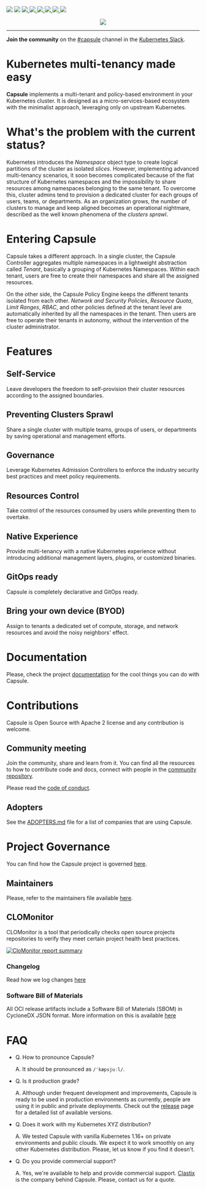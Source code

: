 
<p align="left">
  <img src="https://img.shields.io/github/license/clastix/capsule"/>
  <img src="https://img.shields.io/github/go-mod/go-version/clastix/capsule"/>
  <a href="https://github.com/projectcapsule/capsule/releases">
    <img src="https://img.shields.io/github/v/release/clastix/capsule"/>
  </a>
  <a href="https://charmhub.io/capsule-k8s">
    <img src="https://charmhub.io/capsule-k8s/badge.svg"/>
  </a>
  <a href="https://www.bestpractices.dev/projects/5601">
    <img src="https://www.bestpractices.dev/projects/5601/badge"/>
  </a>
  <a href="https://api.securityscorecards.dev/projects/github.com/projectcapsule/capsule/badge">
    <img src="https://api.securityscorecards.dev/projects/github.com/projectcapsule/capsule/badge"/>
  </a>
  <a href="https://artifacthub.io/packages/search?repo=projectcapsule">
    <img src="https://img.shields.io/endpoint?url=https://artifacthub.io/badge/repository/projectcapsule"/>
  </a>
  <a href="https://app.fossa.com/projects/git%2Bgithub.com%2Fprojectcapsule%2Fcapsule?ref=badge_shield&issueType=license" alt="FOSSA Status">
    <img src="https://app.fossa.com/api/projects/git%2Bgithub.com%2Fprojectcapsule%2Fcapsule.svg?type=shield&issueType=license"/>
  </a>
</p>

<p align="center">
  <img src="assets/logo/capsule_medium.png" />
</p>

---

**Join the community** on the [#capsule](https://kubernetes.slack.com/archives/C03GETTJQRL) channel in the [Kubernetes Slack](https://slack.k8s.io/).

# Kubernetes multi-tenancy made easy

**Capsule** implements a multi-tenant and policy-based environment in your Kubernetes cluster. It is designed as a micro-services-based ecosystem with the minimalist approach, leveraging only on upstream Kubernetes.

# What's the problem with the current status?

Kubernetes introduces the _Namespace_ object type to create logical partitions of the cluster as isolated *slices*. However, implementing advanced multi-tenancy scenarios, it soon becomes complicated because of the flat structure of Kubernetes namespaces and the impossibility to share resources among namespaces belonging to the same tenant. To overcome this, cluster admins tend to provision a dedicated cluster for each groups of users, teams, or departments. As an organization grows, the number of clusters to manage and keep aligned becomes an operational nightmare, described as the well known phenomena of the _clusters sprawl_.

# Entering Capsule

Capsule takes a different approach. In a single cluster, the Capsule Controller aggregates multiple namespaces in a lightweight abstraction called _Tenant_, basically a grouping of Kubernetes Namespaces. Within each tenant, users are free to create their namespaces and share all the assigned resources.

On the other side, the Capsule Policy Engine keeps the different tenants isolated from each other. _Network and Security Policies_, _Resource Quota_, _Limit Ranges_, _RBAC_, and other policies defined at the tenant level are automatically inherited by all the namespaces in the tenant. Then users are free to operate their tenants in autonomy, without the intervention of the cluster administrator.

# Features

## Self-Service

Leave developers the freedom to self-provision their cluster resources according to the assigned boundaries.

## Preventing Clusters Sprawl

Share a single cluster with multiple teams, groups of users, or departments by saving operational and management efforts.

## Governance

Leverage Kubernetes Admission Controllers to enforce the industry security best practices and meet policy requirements.

## Resources Control

Take control of the resources consumed by users while preventing them to overtake.

## Native Experience

Provide multi-tenancy with a native Kubernetes experience without introducing additional management layers, plugins, or customized binaries.

## GitOps ready

Capsule is completely declarative and GitOps ready.

## Bring your own device (BYOD)

Assign to tenants a dedicated set of compute, storage, and network resources and avoid the noisy neighbors' effect.

# Documentation

Please, check the project [documentation](https://projectcapsule.dev) for the cool things you can do with Capsule.

# Contributions

Capsule is Open Source with Apache 2 license and any contribution is welcome.

## Community meeting

Join the community, share and learn from it. You can find all the resources to how to contribute code and docs, connect with people in the [community repository](https://github.com/projectcapsule/capsule-community).

Please read the [code of conduct](CODE_OF_CONDUCT.md).

## Adopters

See the [ADOPTERS.md](ADOPTERS.md) file for a list of companies that are using Capsule.

# Project Governance

You can find how the Capsule project is governed [here](https://projectcapsule.dev/project/governance/).

## Maintainers

Please, refer to the maintainers file available [here](.github/maintainers.yaml).

## CLOMonitor

CLOMonitor is a tool that periodically checks open source projects repositories to verify they meet certain project health best practices.

[![CloMonitor report summary](https://clomonitor.io/api/projects/cncf/capsule/report-summary?theme=light)](https://clomonitor.io/projects/cncf/capsule)

### Changelog

Read how we log changes [here](CHANGELOG.md)

### Software Bill of Materials

All OCI release artifacts include a Software Bill of Materials (SBOM) in CycloneDX JSON format. More information on this is available [here](SECURITY.md#software-bill-of-materials-sbom)

# FAQ

- Q. How to pronounce Capsule?

  A. It should be pronounced as `/ˈkæpsjuːl/`.

- Q. Is it production grade?

  A. Although under frequent development and improvements, Capsule is ready to be used in production environments as currently, people are using it in public and private deployments. Check out the [release](https://github.com/projectcapsule/capsule/releases) page for a detailed list of available versions.

- Q. Does it work with my Kubernetes XYZ distribution?

  A. We tested Capsule with vanilla Kubernetes 1.16+ on private environments and public clouds. We expect it to work smoothly on any other Kubernetes distribution. Please, let us know if you find it doesn't.

- Q. Do you provide commercial support?

  A. Yes, we're available to help and provide commercial support. [Clastix](https://clastix.io) is the company behind Capsule. Please, contact us for a quote.
